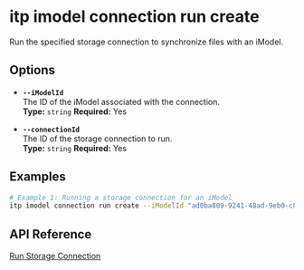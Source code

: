 # itp imodel connection run create

Run the specified storage connection to synchronize files with an iModel.

## Options

- **`--iModelId`**  
  The ID of the iModel associated with the connection.  
  **Type:** `string` **Required:** Yes

- **`--connectionId`**  
  The ID of the storage connection to run.  
  **Type:** `string` **Required:** Yes

## Examples

```bash
# Example 1: Running a storage connection for an iModel
itp imodel connection run create --iModelId "ad0ba809-9241-48ad-9eb0-c8038c1a1d51" --connectionId "bf4d8b36-25d7-4b72-b38b-12c1f0325f42"
```

## API Reference

[Run Storage Connection](https://developer.bentley.com/apis/synchronization/operations/run-storage-connection/)
